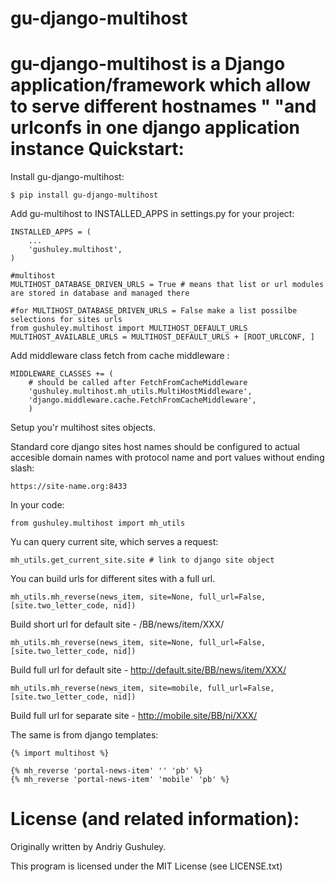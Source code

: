 gu-django-multihost
===

**gu-django-multihost** is a Django application/framework which allow to serve different hostnames "
                  "and urlconfs in one django application instance
Quickstart:
===

Install gu-django-multihost:

    $ pip install gu-django-multihost

Add gu-multihost to INSTALLED_APPS in settings.py for your project:

    INSTALLED_APPS = (
        ...
        'gushuley.multihost',
    )

    #multihost
    MULTIHOST_DATABASE_DRIVEN_URLS = True # means that list or url modules are stored in database and managed there

    #for MULTIHOST_DATABASE_DRIVEN_URLS = False make a list possilbe selections for sites urls
    from gushuley.multihost import MULTIHOST_DEFAULT_URLS
    MULTIHOST_AVAILABLE_URLS = MULTIHOST_DEFAULT_URLS + [ROOT_URLCONF, ]

Add middleware class fetch from cache middleware :

    MIDDLEWARE_CLASSES += (
        # should be called after FetchFromCacheMiddleware
        'gushuley.multihost.mh_utils.MultiHostMiddleware',
        'django.middleware.cache.FetchFromCacheMiddleware',
        )

Setup you'r multihost sites objects.

Standard core django sites host names should be configured to actual accesible domain names with protocol name and port values without ending slash:

    https://site-name.org:8433

In your code:

    from gushuley.multihost import mh_utils

Yu can query current site, which serves a request:

    mh_utils.get_current_site.site # link to django site object

You can build urls for different sites with a full url.

    mh_utils.mh_reverse(news_item, site=None, full_url=False, [site.two_letter_code, nid])

Build short url for default site - /BB/news/item/XXX/

    mh_utils.mh_reverse(news_item, site=None, full_url=False, [site.two_letter_code, nid])

Build full url for default site - http://default.site/BB/news/item/XXX/

    mh_utils.mh_reverse(news_item, site=mobile, full_url=False, [site.two_letter_code, nid])

Build full url for separate site - http://mobile.site/BB/ni/XXX/

The same is from django templates:

    {% import multihost %}

    {% mh_reverse 'portal-news-item' '' 'pb' %}
    {% mh_reverse 'portal-news-item' 'mobile' 'pb' %}

License (and related information):
===
Originally written by Andriy Gushuley.

This program is licensed under the MIT License (see LICENSE.txt)